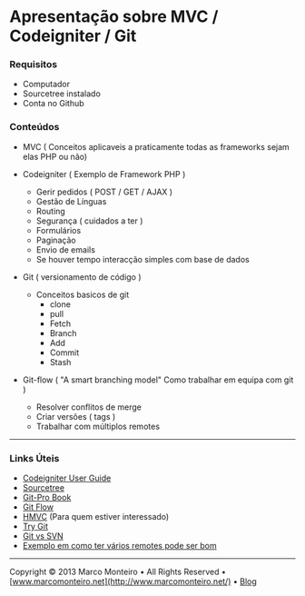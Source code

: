 Apresentação sobre MVC / Codeigniter / Git
==========================================


### Requisitos

* Computador
* Sourcetree instalado
* Conta no Github


### Conteúdos

* MVC ( Conceitos aplicaveis a praticamente todas as frameworks sejam elas PHP ou não)

* Codeigniter ( Exemplo de Framework PHP )
	* Gerir pedidos ( POST / GET / AJAX )
	* Gestão de Línguas
	* Routing
	* Segurança ( cuidados a ter )
	* Formulários
	* Paginação
	* Envio de emails
	* Se houver tempo interacção simples com base de dados

* Git ( versionamento de código )
	* Conceitos basicos de git
		* clone
		* pull
		* Fetch
		* Branch
		* Add
		* Commit
		* Stash

* Git-flow ( "A smart branching model" Como trabalhar em equipa com git )
 	* Resolver conflitos de merge
 	* Criar versões ( tags )
 	* Trabalhar com múltiplos remotes
 	
 	
________

### Links Úteis

* [Codeigniter User Guide](http://ellislab.com/codeigniter/user-guide/)
* [Sourcetree](http://www.sourcetreeapp.com)
* [Git-Pro Book](http://git-scm.com/book)
* [Git Flow](http://blog.marcomonteiro.net/post/31391324059/yes-you-should-be-using-git-flow)
* [HMVC](http://blog.marcomonteiro.net/post/35981975184/to-hmvc-or-not-to-hmvc) (Para quem estiver interessado)
* [Try Git](http://blog.marcomonteiro.net/post/31055926450/nothing-to-do-this-weekend-try-git)
* [Git vs SVN](http://blog.marcomonteiro.net/post/30382607875/git-vs-svn-is-it-really-a-battle)
* [Exemplo em como ter vários remotes pode ser bom](http://blog.marcomonteiro.net/post/29973110849/updating-your-codeigniter-installation-with-git)
_____
Copyright © 2013 Marco Monteiro • All Rights Reserved • [www.marcomonteiro.net](http://www.marcomonteiro.net/) • [Blog](http://blog.marcomonteiro.net/)